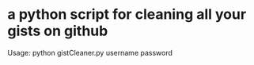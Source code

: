 # a python script for cleaning all your gists on github

Usage: python gistCleaner.py username password
